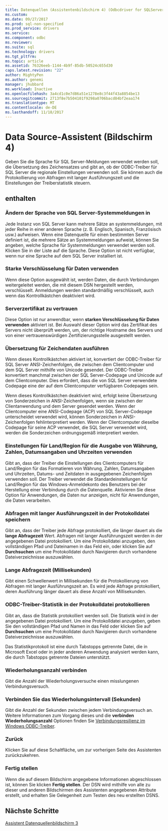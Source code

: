 ```yaml
---
title: Datenquellen (Assistentenbildschirm 4) (Odbcdriver for SQLServer) | Microsoft Docs
ms.custom: 
ms.date: 09/27/2017
ms.prod: sql-non-specified
ms.prod_service: drivers
ms.service: 
ms.component: odbc
ms.reviewer: 
ms.suite: sql
ms.technology: drivers
ms.tgt_pltfrm: 
ms.topic: article
ms.assetid: 76326eeb-1144-4b9f-85db-50524c655d30
caps.latest.revision: "22"
author: MightyPen
ms.author: genemi
manager: jhubbard
ms.workload: Inactive
ms.openlocfilehash: 3a4cd1c0e7d86a51e1278e8c3f44f43a8854be13
ms.sourcegitcommit: 2713f8e7b504101f9298a0706bacd84bf2eaa174
ms.translationtype: MT
ms.contentlocale: de-DE
ms.lasthandoff: 11/18/2017
---
```

# <a name="data-source-wizard-screen-4"></a>Data Source-Assistent (Bildschirm 4)

Geben Sie die Sprache für SQL Server-Meldungen verwendet werden soll, die Übersetzung des Zeichensatzes und gibt an, ob der ODBC-Treiber für SQL Server die regionale Einstellungen verwenden soll. Sie können auch die Protokollierung von Abfragen mit langer Ausführungszeit und die Einstellungen der Treiberstatistik steuern.

## <a name="options"></a>enthalten

### <a name="change-the-language-of-sql-server-system-messages-to"></a>Ändern der Sprache von SQL Server-Systemmeldungen in

Jede Instanz von SQL Server kann mehrere Sätze an systemmeldungen, mit jeder Reihe in einer anderen Sprache (z. B. Englisch, Spanisch, Französisch usw.) aufweisen. Wenn eine Datenquelle für einen bestimmten Server definiert ist, die mehrere Sätze an Systemmeldungen aufweist, können Sie angeben, welche Sprache für Systemmeldungen verwendet werden soll. Klicken Sie in der Liste auf die Sprache. Diese Option ist nicht verfügbar, wenn nur eine Sprache auf dem SQL Server installiert ist.

### <a name="use-strong-encryption-for-data"></a>Starke Verschlüsselung für Daten verwenden

Wenn diese Option ausgewählt ist, werden Daten, die durch Verbindungen weitergeleitet werden, die mit diesem DSN hergestellt werden, verschlüsselt. Anmeldungen werden standardmäßig verschlüsselt, auch wenn das Kontrollkästchen deaktiviert wird.

### <a name="trust-server-certificate"></a>Serverzertifikat zu vertrauen

Diese Option ist nur anwendbar, wenn **starken Verschlüsselung für Daten verwenden** aktiviert ist. Bei Auswahl dieser Option wird das Zertifikat des Servers nicht überprüft werden, um, der richtige Hostname des Servers und von einer vertrauenswürdigen Zertifizierungsstelle ausgestellt werden. 

### <a name="perform-translation-for-character-data"></a>Übersetzung für Zeichendaten ausführen

Wenn dieses Kontrollkästchen aktiviert ist, konvertiert der ODBC-Treiber für SQL Server ANSI-Zeichenfolgen, die zwischen dem Clientcomputer und dem SQL Server mithilfe von Unicode gesendet. Der ODBC-Treiber konvertiert manchmal zwischen der SQL Server-Codepage und Unicode auf dem Clientcomputer. Dies erfordert, dass die von SQL Server verwendete Codepage eine der auf dem Clientcomputer verfügbaren Codepages sein.

Wenn dieses Kontrollkästchen deaktiviert wird, erfolgt keine Übersetzung von Sonderzeichen in ANSI-Zeichenfolgen, wenn sie zwischen der Clientanwendung und dem Server gesendet werden. Wenn der Clientcomputer eine ANSI-Codepage (ACP) von SQL Server-Codepage unterscheidet verwendet wird, können Sonderzeichen in ANSI-Zeichenfolgen fehlinterpretiert werden. Wenn der Clientcomputer dieselbe Codepage für seine ACP verwendet, die SQL Server verwendet wird, werden die Sonderzeichen ordnungsgemäß interpretiert werden.

### <a name="use-regional-settings-when-outputting-currency-numbers-dates-and-times"></a>Einstellungen für Land/Region für die Ausgabe von Währung, Zahlen, Datumsangaben und Uhrzeiten verwenden

Gibt an, dass der Treiber die Einstellungen des Clientcomputers für Land/Region für das Formatieren von Währung, Zahlen, Datumsangaben und Uhrzeiten, Datums- und Zeitdaten in ausgegebenen Zeichenfolgen verwenden soll. Der Treiber verwendet die Standardeinstellungen für Land/Region für das Windows-Anmeldekonto des Benutzers bei der Herstellung einer Verbindung durch die Datenquelle. Aktivieren Sie diese Option für Anwendungen, die Daten nur anzeigen, nicht für Anwendungen, die Daten verarbeiten.

### <a name="save-long-running-queries-to-the-log-file"></a>Abfragen mit langer Ausführungszeit in der Protokolldatei speichern

Gibt an, dass der Treiber jede Abfrage protokolliert, die länger dauert als die **lange Abfragezeit** Wert. Abfragen mit langer Ausführungszeit werden in der angegebenen Datei protokolliert. Um eine Protokolldatei anzugeben, den vollständigen Pfad und Dateinamen in das Feld ein, oder klicken Sie auf **Durchsuchen** um eine Protokolldatei durch Navigieren durch vorhandene Dateiverzeichnisse auszuwählen.

### <a name="long-query-time-milliseconds"></a>Lange Abfragezeit (Millisekunden)

Gibt einen Schwellenwert in Millisekunden für die Protokollierung von Abfragen mit langer Ausführungszeit an. Es wird jede Abfrage protokolliert, deren Ausführung länger dauert als diese Anzahl von Millisekunden.

### <a name="log-odbc-driver-statistics-to-the-log-file"></a>ODBC-Treiber-Statistik in der Protokolldatei protokollieren

Gibt an, dass die Statistik protokolliert werden soll. Die Statistik wird in der angegebenen Datei protokolliert. Um eine Protokolldatei anzugeben, geben Sie den vollständigen Pfad und Namen in das Feld oder klicken Sie auf **Durchsuchen** um eine Protokolldatei durch Navigieren durch vorhandene Dateiverzeichnisse auszuwählen.

Das Statistikprotokoll ist eine durch Tabstopps getrennte Datei, die in Microsoft Excel oder in jeder anderen Anwendung analysiert werden kann, die durch Tabstopps getrennte Dateien unterstützt.

### <a name="connect-retry-count"></a>Wiederholungsanzahl verbinden

Gibt die Anzahl der Wiederholungsversuche einen misslungenen Verbindungsversuch.

### <a name="connect-retry-interval-seconds"></a>Verbinden Sie das Wiederholungsintervall (Sekunden)

Gibt die Anzahl der Sekunden zwischen jedem Verbindungsversuch an. Weitere Informationen zum Vorgang dieses und die **verbinden Wiederholungsanzahl** Optionen finden Sie [Verbindungsresilienz im Windows ODBC-Treiber](../../../connect/odbc/windows/connection-resiliency-in-the-windows-odbc-driver.md).

### <a name="back"></a>Zurück

Klicken Sie auf diese Schaltfläche, um zur vorherigen Seite des Assistenten zurückzukehren.

### <a name="finish"></a>Fertig stellen

Wenn die auf diesem Bildschirm angegebene Informationen abgeschlossen ist, können Sie klicken **Fertig stellen**. Der DSN wird mithilfe von alle zu dieser und anderen Bildschirmen des Assistenten angegebenen Attribute erstellt, und erhalten Sie Gelegenheit zum Testen des neu erstellten DSNS.

## <a name="next-steps"></a>Nächste Schritte

[Assistent Datenquellenbildschirm 3](../../../connect/odbc/windows/dsn-wizard-3.md)
